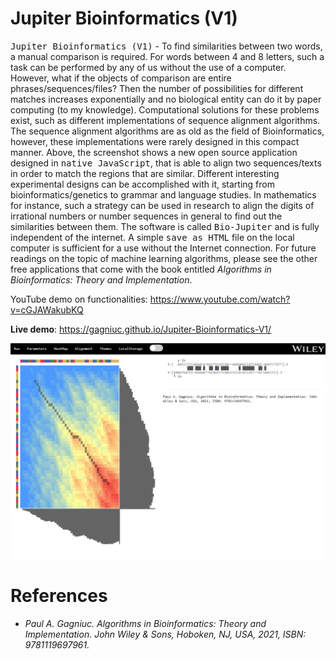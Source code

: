 # Jupiter Bioinformatics (V1)

<kbd>Jupiter Bioinformatics (V1)</kbd> - To find similarities between two words, a manual comparison is required. For words between 4 and 8 letters, such a task can be performed by any of us without the use of a computer. However, what if the objects of comparison are entire phrases/sequences/files? Then the number of possibilities for different matches increases exponentially and no biological entity can do it by paper computing (to my knowledge). Computational solutions for these problems exist, such as different implementations of sequence alignment algorithms. The sequence alignment algorithms are as old as the field of Bioinformatics, however, these implementations were rarely designed in this compact manner. Above, the screenshot shows a new open source application designed in <kbd>native JavaScript</kbd>, that is able to align two sequences/texts in order to match the regions that are similar. Different interesting experimental designs can be accomplished with it, starting from bioinformatics/genetics to grammar and language studies. In mathematics for instance, such a strategy can be used in research to align the digits of irrational numbers or number sequences in general to find out the similarities between them. The software is called <kbd>Bio-Jupiter</kbd> and is fully independent of the internet. A simple <kbd>save as HTML</kbd> file on the local computer is sufficient for a use without the Internet connection. For future readings on the topic of machine learning algorithms, please see the other free applications that come with the book entitled <i>Algorithms in Bioinformatics: Theory and Implementation</i>.

YouTube demo on functionalities: https://www.youtube.com/watch?v=cGJAWakubKQ

**Live demo**: https://gagniuc.github.io/Jupiter-Bioinformatics-V1/

![screenshot](https://github.com/Gagniuc/Jupiter-Bioinformatics-V1/blob/main/img/Jupiter%20Bioinformatics%20(V1).png?raw=true)

# References

- <i>Paul A. Gagniuc. Algorithms in Bioinformatics: Theory and Implementation. John Wiley & Sons, Hoboken, NJ, USA, 2021, ISBN: 9781119697961.</i>
